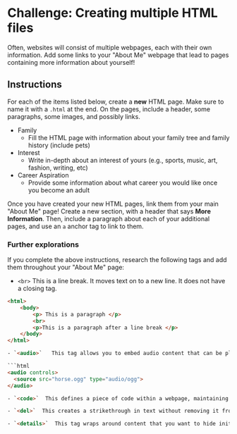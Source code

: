 # Challenge: Creating multiple HTML files
Often, websites will consist of multiple webpages, each with their own information. Add some links to your "About Me" webpage that lead to pages containing more information about yourself!

## Instructions
For each of the items listed below, create a **new** HTML page. Make sure to name it with a `.html` at the end. On the pages, include a header, some paragraphs, some images, and possibly links.

- Family
    - Fill the HTML page with information about your family tree and family history (include pets)
- Interest
    - Write in-depth about an interest of yours (e.g., sports, music, art, fashion, writing, etc)
- Career Aspiration
    - Provide some information about what career you would like once you become an adult

Once you have created your new HTML pages, link them from your main "About Me" page! Create a new section, with a header that says **More Information**. Then, include a paragraph about each of your additional pages, and use an `a` anchor tag to link to them.

### Further explorations
If you complete the above instructions, research the following tags and add them throughout your "About Me" page:
- `<br>`  This is a line break. It moves text on to a new line. It does not have a closing tag. 

```html
<html>
    <body>
        <p> This is a paragraph </p>
        <br>
        <p>This is a paragraph after a line break </p>
    </body>
</html>

- `<audio>`   This tag allows you to embed audio content that can be played in the browser into a webpage. There are three supported audio formats in HTML: MP3, WAV, and OGG. 

```html
<audio controls>
  <source src="horse.ogg" type="audio/ogg">
</audio>

- `<code>`  This defines a piece of code within a webpage, maintaining the original format of the code rather than formatting it into text. 

- `<del>`  This creates a strikethrough in text without removing it from the website. You can also use CSS to change the color and style of the strikethrough.

- `<details>`  This tag wraps around content that you want to hide initially but reveal upon user interaction. Use the `<summary>` tag for what you want to show on the website and then add a `<p>` with the text you want to show once it is hovered over

